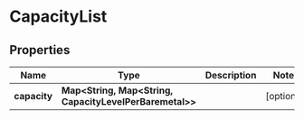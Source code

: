 

# CapacityList


## Properties

| Name | Type | Description | Notes |
|------------ | ------------- | ------------- | -------------|
|**capacity** | **Map&lt;String, Map&lt;String, CapacityLevelPerBaremetal&gt;&gt;** |  |  [optional] |



